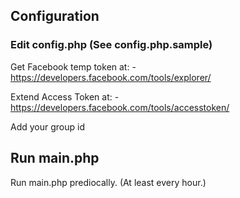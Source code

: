 ## Configuration

### Edit config.php (See config.php.sample)

Get Facebook temp token at:
    - https://developers.facebook.com/tools/explorer/

Extend Access Token at:
    - https://developers.facebook.com/tools/accesstoken/

Add your group id

## Run main.php
Run main.php prediocally. (At least every hour.)

